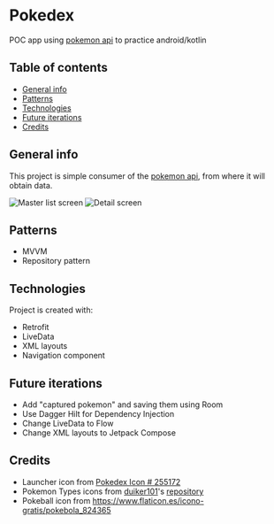 # Pokedex

POC app using [pokemon api](https://pokeapi.co/docs/v2) to practice android/kotlin

## Table of contents

* [General info](#general-info)
* [Patterns](#patterns)
* [Technologies](#technologies)
* [Future iterations](#future-iterations)
* [Credits](#credits)

## General info

This project is simple consumer of the [pokemon api](https://pokeapi.co/docs/v2), from where it will
obtain data.

![Master list screen](https://github.com/FranGarc/Pokedex/blob/main/screenshots/list_first_version1.png)
![Detail screen](https://github.com/FranGarc/Pokedex/blob/main/screenshots/detail_first_version1.png)



## Patterns

* MVVM
* Repository pattern

## Technologies

Project is created with:

* Retrofit
* LiveData
* XML layouts
* Navigation component

## Future iterations

* Add "captured pokemon" and saving them using Room
* Use Dagger Hilt for Dependency Injection
* Change LiveData to Flow
* Change XML layouts to Jetpack Compose

## Credits

* Launcher icon from [Pokedex Icon # 255172](https://icon-library.com/icon/pokedex-icon-19.html)
* Pokemon Types icons from [duiker101](https://github.com/duiker101)'s [repository](https://github.com/duiker101/pokemon-type-svg-icons)
* Pokeball icon from https://www.flaticon.es/icono-gratis/pokebola_824365
